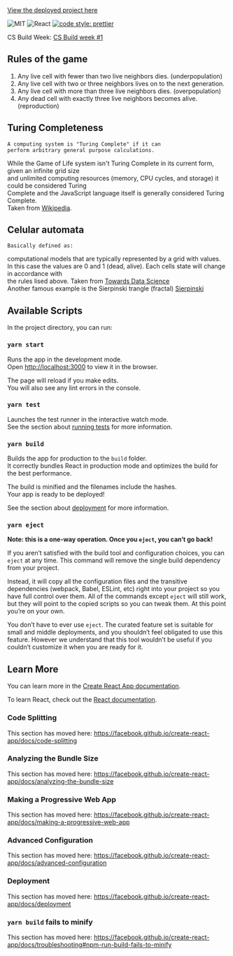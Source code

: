 [View the deployed project here](https://game-of-life-msinnema.vercel.app/game)

![MIT](https://img.shields.io/packagist/l/doctrine/orm.svg)
![React](https://img.shields.io/badge/react-v16.13.1-blue.svg)
[![code style: prettier](https://img.shields.io/badge/code_style-prettier-ff69b4.svg?style=flat-square)](https://github.com/prettier/prettier)

CS Build Week:  [CS Build week #1](https://github.com/LambdaSchool/CS-Build-Week-1)


## Rules of the game
1. Any live cell with fewer than two live neighbors dies. (underpopulation)
2. Any live cell with two or three neighbors lives on to the next generation.
3. Any live cell with more than three live neighbors dies. (overpopulation)
4. Any dead cell with exactly three live neighbors becomes alive. (reproduction) 

## Turing Completeness 
    A computing system is "Turing Complete" if it can
    perform arbitrary general purpose calculations.
While the Game of Life system isn't Turing Complete in its current form, given an infinite grid size<br />
and unlimited computing resources (memory, CPU cycles, and storage) it could be considered Turing<br />
Complete and the JavaScript language itself is generally considered Turing Complete.<br />
    Taken from [Wikipedia](https://en.wikipedia.org/wiki/Turing_completeness).    

## Celular automata
    Basically defined as:
computational models that are typically represented by a grid with values. <br />
In this case the values are 0 and 1 (dead, alive). Each cells state will change in accordance with <br />
the rules lised above.
    Taken from [Towards Data Science](https://towardsdatascience.com/algorithmic-beauty-an-introduction-to-cellular-automata-f53179b3cf8f)<br />
Another famous example is the Sierpinski trangle (fractal) [Sierpinski](https://en.wikipedia.org/wiki/Sierpi%C5%84ski_triangle)

## Available Scripts

In the project directory, you can run:

### `yarn start`

Runs the app in the development mode.<br />
Open [http://localhost:3000](http://localhost:3000) to view it in the browser.

The page will reload if you make edits.<br />
You will also see any lint errors in the console.

### `yarn test`

Launches the test runner in the interactive watch mode.<br />
See the section about [running tests](https://facebook.github.io/create-react-app/docs/running-tests) for more information.

### `yarn build`

Builds the app for production to the `build` folder.<br />
It correctly bundles React in production mode and optimizes the build for the best performance.

The build is minified and the filenames include the hashes.<br />
Your app is ready to be deployed!

See the section about [deployment](https://facebook.github.io/create-react-app/docs/deployment) for more information.

### `yarn eject`

**Note: this is a one-way operation. Once you `eject`, you can’t go back!**

If you aren’t satisfied with the build tool and configuration choices, you can `eject` at any time. This command will remove the single build dependency from your project.

Instead, it will copy all the configuration files and the transitive dependencies (webpack, Babel, ESLint, etc) right into your project so you have full control over them. All of the commands except `eject` will still work, but they will point to the copied scripts so you can tweak them. At this point you’re on your own.

You don’t have to ever use `eject`. The curated feature set is suitable for small and middle deployments, and you shouldn’t feel obligated to use this feature. However we understand that this tool wouldn’t be useful if you couldn’t customize it when you are ready for it.

## Learn More

You can learn more in the [Create React App documentation](https://facebook.github.io/create-react-app/docs/getting-started).

To learn React, check out the [React documentation](https://reactjs.org/).

### Code Splitting

This section has moved here: https://facebook.github.io/create-react-app/docs/code-splitting

### Analyzing the Bundle Size

This section has moved here: https://facebook.github.io/create-react-app/docs/analyzing-the-bundle-size

### Making a Progressive Web App

This section has moved here: https://facebook.github.io/create-react-app/docs/making-a-progressive-web-app

### Advanced Configuration

This section has moved here: https://facebook.github.io/create-react-app/docs/advanced-configuration

### Deployment

This section has moved here: https://facebook.github.io/create-react-app/docs/deployment

### `yarn build` fails to minify

This section has moved here: https://facebook.github.io/create-react-app/docs/troubleshooting#npm-run-build-fails-to-minify